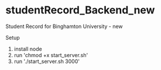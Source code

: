 # studentRecord_Backend_new
Student Record for Binghamton University - new 

Setup

1) install node
2) run 'chmod +x start_server.sh'
3) run './start_server.sh 3000'